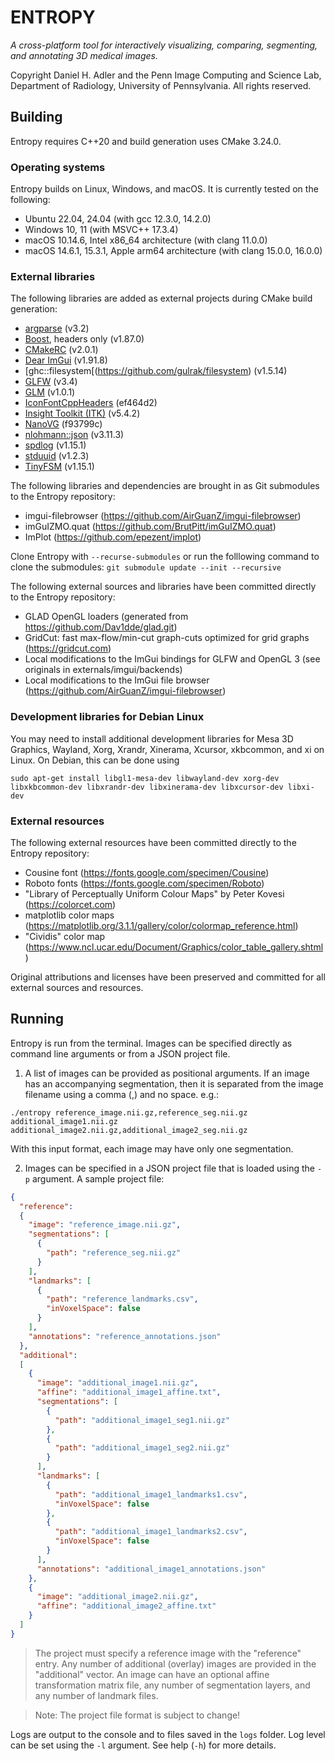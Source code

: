 # ENTROPY
*A cross-platform tool for interactively visualizing, comparing, segmenting, and annotating 3D medical images.*

Copyright Daniel H. Adler and the Penn Image Computing and Science Lab, Department of Radiology, University of Pennsylvania.
All rights reserved.


## Building
Entropy requires C++20 and build generation uses CMake 3.24.0.

### Operating systems
Entropy builds on Linux, Windows, and macOS. It is currently tested on the following:

* Ubuntu 22.04, 24.04 (with gcc 12.3.0, 14.2.0)
* Windows 10, 11 (with MSVC++ 17.3.4)
* macOS 10.14.6, Intel x86_64 architecture (with clang 11.0.0)
* macOS 14.6.1, 15.3.1, Apple arm64 architecture (with clang 15.0.0, 16.0.0)

### External libraries
The following libraries are added as external projects during CMake build generation:
* [argparse](https://github.com/p-ranav/argparse) (v3.2)
* [Boost](https://github.com/boostorg/boost), headers only (v1.87.0)
* [CMakeRC](https://github.com/vector-of-bool/cmrc) (v2.0.1)
* [Dear ImGui](https://github.com/ocornut/imgui) (v1.91.8)
* [ghc::filesystem[(https://github.com/gulrak/filesystem) (v1.5.14)
* [GLFW](https://github.com/glfw/glfw) (v3.4)
* [GLM](https://github.com/g-truc/glm) (v1.0.1)
* [IconFontCppHeaders](https://github.com/juliettef/IconFontCppHeaders) (ef464d2)
* [Insight Toolkit (ITK)](https://github.com/InsightSoftwareConsortium/ITK) (v5.4.2)
* [NanoVG](https://github.com/memononen/nanovg) (f93799c)
* [nlohmann::json](https://github.com/nlohmann/json) (v3.11.3)
* [spdlog](https://github.com/gabime/spdlog) (v1.15.1)
* [stduuid](https://github.com/mariusbancila/stduuid) (v1.2.3)
* [TinyFSM](https://github.com/digint/tinyfsm) (v1.15.1)

The following libraries and dependencies are brought in as Git submodules to the Entropy repository:
* imgui-filebrowser (https://github.com/AirGuanZ/imgui-filebrowser)
* imGuIZMO.quat (https://github.com/BrutPitt/imGuIZMO.quat)
* ImPlot (https://github.com/epezent/implot)


Clone Entropy with `--recurse-submodules` or run the folllowing command to clone the submodules:
`git submodule update --init --recursive`

The following external sources and libraries have been committed directly to the Entropy repository:
* GLAD OpenGL loaders (generated from https://github.com/Dav1dde/glad.git)
* GridCut: fast max-flow/min-cut graph-cuts optimized for grid graphs (https://gridcut.com)
* Local modifications to the ImGui bindings for GLFW and OpenGL 3 (see originals in externals/imgui/backends)
* Local modifications to the ImGui file browser (https://github.com/AirGuanZ/imgui-filebrowser)


### Development libraries for Debian Linux
You may need to install additional development libraries for Mesa 3D Graphics, Wayland, Xorg, Xrandr, Xinerama, Xcursor, xkbcommon, and xi on Linux. On Debian, this can be done using

`sudo apt-get install libgl1-mesa-dev libwayland-dev xorg-dev libxkbcommon-dev libxrandr-dev libxinerama-dev libxcursor-dev libxi-dev`


### External resources
The following external resources have been committed directly to the Entropy repository:

* Cousine font (https://fonts.google.com/specimen/Cousine)
* Roboto fonts (https://fonts.google.com/specimen/Roboto)
* "Library of Perceptually Uniform Colour Maps" by Peter Kovesi (https://colorcet.com)
* matplotlib color maps (https://matplotlib.org/3.1.1/gallery/color/colormap_reference.html)
* "Cividis" color map (https://www.ncl.ucar.edu/Document/Graphics/color_table_gallery.shtml)

Original attributions and licenses have been preserved and committed for all external sources and resources.


## Running
Entropy is run from the terminal. Images can be specified directly as command line arguments or from a JSON project file.

1. A list of images can be provided as positional arguments. If an image has an accompanying segmentation, then it is separated from the image filename using a comma (,) and no space. e.g.:

`./entropy reference_image.nii.gz,reference_seg.nii.gz additional_image1.nii.gz additional_image2.nii.gz,additional_image2_seg.nii.gz`

With this input format, each image may have only one segmentation.

2. Images can be specified in a JSON project file that is loaded using the `-p` argument. A sample project file:
```json
{
  "reference":
  {
    "image": "reference_image.nii.gz",
    "segmentations": [
      {
        "path": "reference_seg.nii.gz"
      }
    ],
    "landmarks": [
      {
        "path": "reference_landmarks.csv",
        "inVoxelSpace": false
      }
    ],
    "annotations": "reference_annotations.json"
  },
  "additional":
  [
    {
      "image": "additional_image1.nii.gz",
      "affine": "additional_image1_affine.txt",
      "segmentations": [
        {
          "path": "additional_image1_seg1.nii.gz"
        },
        {
          "path": "additional_image1_seg2.nii.gz"
        }
      ],
      "landmarks": [
        {
          "path": "additional_image1_landmarks1.csv",
          "inVoxelSpace": false
        },
        {
          "path": "additional_image1_landmarks2.csv",
          "inVoxelSpace": false
        }
      ],
      "annotations": "additional_image1_annotations.json"
    },
    {
      "image": "additional_image2.nii.gz",
      "affine": "additional_image2_affine.txt"
    }
  ]
}
```

> The project must specify a reference image with the "reference" entry. Any number of additional (overlay) images are provided in the "additional" vector. An image can have an optional affine transformation matrix file, any number of segmentation layers, and any number of landmark files.

> Note: The project file format is subject to change!

Logs are output to the console and to files saved in the `logs` folder. Log level can be set using the `-l` argument. See help (`-h`) for more details.

